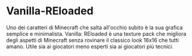 # Vanilla-REloaded
Uno dei caratteri di Minecraft che salta all'occhio subito è la sua grafica semplice e minimalista. Vanilla: REloaded è una texture pack che migliora degli aspetti di Minecraft senza rovinare il classico look 16x16 che tutti amano. Utile sia ai giocatori meno esperti sia ai giocatori più tecnici.
